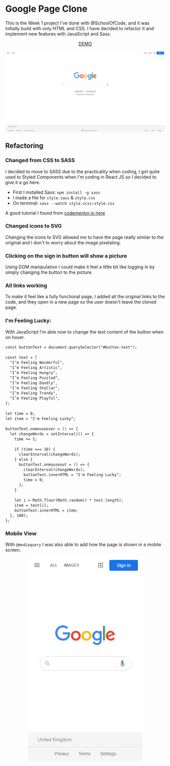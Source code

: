 # Google Page Clone
This is the Week 1 project I've done with @SchoolOfCode, and it was initially build with only HTML and CSS. I have decided to refactor it and implement new features with JavaScript and Sass.

<p align="center">
  <a href="https://archianne.codes/google-page/">DEMO</a>
</p>

<p align="center">
<kbd>
<img align="center" src='https://github.com/Archianne/google-clone/blob/main/img/google-full-page.png?raw=true'/>
</kbd>
</p>

## Refactoring

### Changed from CSS to SASS
I decided to move to SASS due to the practicality when coding, I got quite used to Styled Components when I'm coding in React JS so I decided to give it a go here.

* First I installed Sass: `npm install -g sass`
* I made a file for `style.sass` & `style.css`
* On terminal: `sass --watch style.scss:style.css`

A good tutorial I found from [codementor.io here](https://www.codementor.io/@ricardozea/sass-for-beginners-the-friendliest-guide-about-installing-and-using-sass-on-windows-cjfs2id3o)

### Changed icons to SVG
Changing the icons to SVG allowed me to have the page really similar to the original and I don't to worry about the image pixelating.

### Clicking on the sign in button will show a picture
Using DOM manipulation I could make it feel a little bit like logging in by simply changing the button to the picture.

### All links working
To make it feel like a fully functional page, I added all the original links to the code, and they open in a new page so the user doesn't leave the cloned page.

### I'm Feeling Lucky:

With JavaScript I'm able now to change the text content of the button when on hover. 

```
const buttonText = document.querySelector("#button-text");

const text = [
  "I’m Feeling Wonderful",
  "I’m Feeling Artistic",
  "I’m Feeling Hungry",
  "I’m Feeling Puzzled",
  "I’m Feeling Doodly",
  "I’m Feeling Stellar",
  "I’m Feeling Trendy",
  "I’m Feeling Playful",
];

let time = 0;
let item = "I'm Feeling Lucky";

buttonText.onmouseover = () => {
  let changeWords = setInterval(() => {
    time += 1;

    if (time === 10) {
      clearInterval(changeWords);
    } else {
      buttonText.onmouseout = () => {
        clearInterval(changeWords);
        buttonText.innerHTML = "I'm Feeling Lucky";
        time = 0;
      };
    }

    let i = Math.floor(Math.random() * text.length);
    item = text[i];
    buttonText.innerHTML = item;
  }, 100);
};
```


### Mobile View
With `@mediaquery` I was also able to add how the page is shown in a mobile screen.

<p align="center">
<kbd>
<img src='https://github.com/Archianne/google-clone/blob/main/img/google-mobile.png?raw=true'/>
</kbd>
</p>
